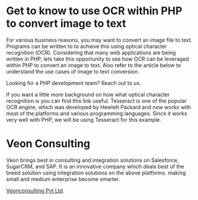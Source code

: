 # Get to know to use OCR within PHP to convert image to text
For various business reasons, you may want to convert an image file to text. Programs can be written to to achieve this using optical character recognition (OCR). Considering that many web applications are being written in PHP, lets take this opportunity to see how OCR can be leveraged within PHP to convert an image to text. Also refer to the article below to understand the use cases of image to text conversion.

Looking for a PHP development team? Reach out to us. 

If you want a little more background on how what optical character recognition is you can find this link useful. Tesseract is one of the popular OCR engine, which was developed by Hewlett Packard and now works with most of the platforms and various programming languages. Since it works very well with PHP, we will be using Tesseract for this example.


# Veon Consulting


Veon brings best in consulting and integration solutions on Salesforce, SugarCRM, and SAP. It is an innovative company which deals best of the breed solution using integration solutions on the above platforms. making small and medium enterprise become smarter.

 [Veonconsulting Pvt Ltd](https://www.veonconsulting.com/).
